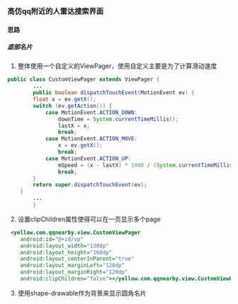 ### 高仿qq附近的人雷达搜索界面
#### 思路

##### 底部名片

1. 整体使用一个自定义的ViewPager，使用自定义主要是为了计算滑动速度
``` java
public class CustomViewPager extends ViewPager {
		...
		public boolean dispatchTouchEvent(MotionEvent ev) {
        float x = ev.getX();
        switch (ev.getAction()) {
            case MotionEvent.ACTION_DOWN:
                downTime = System.currentTimeMillis();
                lastX = x;
                break;
            case MotionEvent.ACTION_MOVE:
                x = ev.getX();
                break;
            case MotionEvent.ACTION_UP:
                mSpeed = (x - lastX) * 1000 / (System.currentTimeMillis() - downTime);
                break;
        }
        return super.dispatchTouchEvent(ev);
    }
		...
		}
```

2. 设置clipChildren属性使得可以在一页显示多个page
``` xml
 <yellow.com.qqnearby.view.CustomViewPager
	android:id="@+id/vp"
	android:layout_width="130dp"
	android:layout_height="160dp"
	android:layout_centerInParent="true"
	android:layout_marginLeft="120dp"
	android:layout_marginRight="120dp"
	android:clipChildren="false"></yellow.com.qqnearby.view.CustomViewPager>
```
3. 使用shape-drawable作为背景来显示圆角名片




